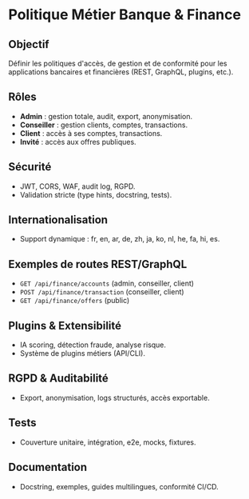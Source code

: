 # Politique Métier Banque & Finance

## Objectif
Définir les politiques d'accès, de gestion et de conformité pour les applications bancaires et financières (REST, GraphQL, plugins, etc.).

## Rôles
- **Admin** : gestion totale, audit, export, anonymisation.
- **Conseiller** : gestion clients, comptes, transactions.
- **Client** : accès à ses comptes, transactions.
- **Invité** : accès aux offres publiques.

## Sécurité
- JWT, CORS, WAF, audit log, RGPD.
- Validation stricte (type hints, docstring, tests).

## Internationalisation
- Support dynamique : fr, en, ar, de, zh, ja, ko, nl, he, fa, hi, es.

## Exemples de routes REST/GraphQL
- `GET /api/finance/accounts` (admin, conseiller, client)
- `POST /api/finance/transaction` (conseiller, client)
- `GET /api/finance/offers` (public)

## Plugins & Extensibilité
- IA scoring, détection fraude, analyse risque.
- Système de plugins métiers (API/CLI).

## RGPD & Auditabilité
- Export, anonymisation, logs structurés, accès exportable.

## Tests
- Couverture unitaire, intégration, e2e, mocks, fixtures.

## Documentation
- Docstring, exemples, guides multilingues, conformité CI/CD.
